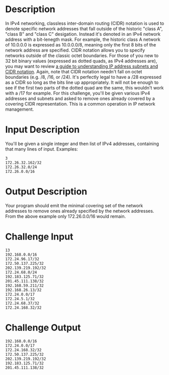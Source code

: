 # Description

In IPv4 networking, classless inter-domain routing (CIDR) notation is used to denote specific network addresses that fall outside of the historic "class A", "class B" and "class C" desigation. Instead it's denoted in an IPv4 network address with a bit-lenegth mask. For example, the historic class A network of 10.0.0.0 is expressed as 10.0.0.0/8, meaning only the first 8 bits of the network address are specified. CIDR notation allows you to specify networks outside of the classic octet boundaries. For those of you new to 32 bit binary values (expressed as dotted quads, as IPv4 addresses are), you may want to review [a guide to understanding IP address subnets and CIDR notation](https://www.digitalocean.com/community/tutorials/understanding-ip-addresses-subnets-and-cidr-notation-for-networking).
Again, note that CIDR notation needn't fall on octet boundaries (e.g. /8, /16, or /24). It's perfectly legal to have a /28 expressed as a CIDR so long as the bits line up appropriately. It will not be enough to see if the first two parts of the dotted quad are the same, this wouldn't work with a /17 for example.
For this challenge, you'll be given various IPv4 addresses and subnets and asked to remove ones already covered by a covering CIDR representation. This is a common operation in IP network management.

# Input Description

You'll be given a single integer and then list of IPv4 addresses, containing that many lines of input. Examples:

```
3
172.26.32.162/32
172.26.32.0/24
172.26.0.0/16
```

# Output Description

Your program should emit the minimal covering set of the network addresses to remove ones already specified by the network addresses. From the above example only 172.26.0.0/16 would remain.

# Challenge Input

```
13
192.168.0.0/16
172.24.96.17/32
172.50.137.225/32
202.139.219.192/32
172.24.68.0/24
192.183.125.71/32
201.45.111.138/32
192.168.59.211/32
192.168.26.13/32
172.24.0.0/17
172.24.5.1/32
172.24.68.37/32
172.24.168.32/32
```

# Challenge Output

```
192.168.0.0/16
172.24.0.0/17   
172.24.168.32/32
172.50.137.225/32
202.139.219.192/32
192.183.125.71/32
201.45.111.138/32
```

